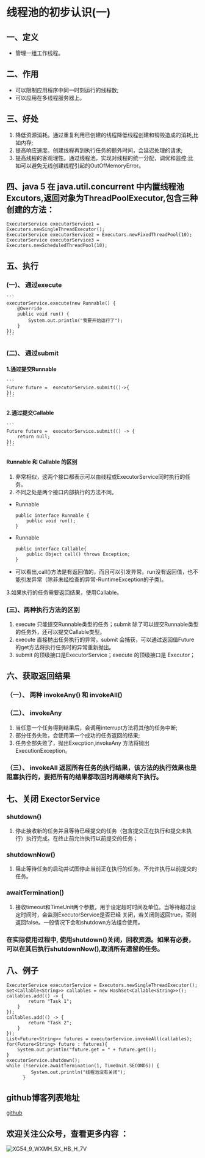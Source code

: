 # 线程池的初步认识(一)
## 一、定义
- 管理一组工作线程。 
## 二、作用
- 可以限制应用程序中同一时刻运行的线程数;
- 可以应用在多线程服务器上。
## 三、好处
1. 降低资源消耗。通过重复利用已创建的线程降低线程创建和销毁造成的消耗,比如内存;
2. 提高响应速度。创建线程再到执行任务的额外时间，会延迟处理的请求;
3. 提高线程的客观理性。通过线程池，实现对线程的统一分配，调优和监控;比如可以避免无线创建线程引起的OutOfMemoryError。
## 四、java 5 在 java.util.concurrent 中内置线程池 Excutors,返回对象为ThreadPoolExecutor,包含三种创建的方法： 
   ```
   ExecutorService executorService1 = Executors.newSingleThreadExecutor();
   ExecutorService executorService2 = Executors.newFixedThreadPool(10);
   ExecutorService executorService3 = Executors.newScheduledThreadPool(10);
   ```
## 五、执行
### (一)、 通过execute
    ```
    executorService.execute(new Runnable() {
        @Override
        public void run() {
            System.out.println("我要开始运行了");
        }
    });
    ```
### (二)、 通过submit
#### 1.通过提交Runnable
    ```
    Future future =  executorService.submit(()->{
    });
    ```
#### 2.通过提交Callable
    ```
    Future future =  executorService.submit(() -> {
        return null;
    });
    ```
#### Runnable 和 Callable 的区别
1. 非常相似，这两个接口都表示可以由线程或ExecutorService同时执行的任务。
2. 不同之处是两个接口内部执行的方法不同。   
- Runnable
    ```
    public interface Runnable {
        public void run();
    }
    ```
- Runnable
    ```
    public interface Callable{
        public Object call() throws Exception;
    }
    ```    
- 可以看出,call()方法是有返回值的，而且可以引发异常。run没有返回值，也不能引发异常（除非未经检查的异常-RuntimeException的子类)。   
 
3.如果执行的任务需要返回结果，使用Callable。

### (三)、两种执行方法的区别
1. execute 只能提交Runnable类型的任务；submit 除了可以提交Runnable类型的任务外，还可以提交Callable类型。
2. execute 直接抛出任务执行的异常，submit 会捕获，可以通过返回值Future的get方法将执行任务时的异常重新抛出。
3. submit 的顶级接口是ExecutorService；execute 的顶级接口是 Executor；
## 六、获取返回结果
### （一）、 两种 invokeAny() 和 invokeAll()
### （二）、 invokeAny 
1. 当任意一个任务得到结果后，会调用interrupt方法将其他的任务中断;
2. 部分任务失败，会使用第一个成功的任务返回的结果;
3. 任务全部失败了，抛出Execption,invokeAny 方法将抛出ExecutionException。
### （三）、 invokeAll 返回所有任务的执行结果，该方法的执行效果也是阻塞执行的，要把所有的结果都取回时再继续向下执行。

## 七、关闭 ExectorService 
### shutdown()
1. 停止接收新的任务并且等待已经提交的任务（包含提交正在执行和提交未执行）执行完成。在终止前允许执行以前提交的任务；
### shutdownNow() 
1. 阻止等待任务的启动并试图停止当前正在执行的任务。不允许执行以前提交的任务。
### awaitTermination()
1. 接收timeout和TimeUnit两个参数，用于设定超时时间及单位。当等待超过设定时间时，会监测ExecutorService是否已经
   关闭，若关闭则返回true，否则返回false。一般情况下会和shutdown方法组合使用。
### 在实际使用过程中, 使用shutdown()关闭，回收资源。如果有必要，可以在其后执行shutdownNow(),取消所有遗留的任务。
## 八、例子
```
ExecutorService executorService = Executors.newSingleThreadExecutor();
Set<Callable<String>> callables = new HashSet<Callable<String>>();
callables.add(() -> {
        return "Task 1";
    }
});
callables.add(() -> {
        return "Task 2";
    }
});
List<Future<String>> futures = executorService.invokeAll(callables);
for(Future<String> future : futures){
    System.out.println("future.get = " + future.get());
}
executorService.shutdown();
while (!service.awaitTermination(1, TimeUnit.SECONDS)) {
         System.out.println("线程池没有关闭");
      }
```
## github博客列表地址
  [github](https://github.com/florarose/biji)
## 欢迎关注公众号，查看更多内容 ： 
  ![XG54_9_WXMH_5X_HB_H_7V](https://yqfile.alicdn.com/17479bd1026b3d93f5718893256adf7d6d164e5d.png)


